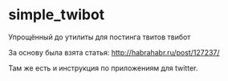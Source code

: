 simple_twibot
=============

Упрощённый до утилиты для постинга твитов твибот

За основу была взята статья: http://habrahabr.ru/post/127237/

Там же есть и инструкция по приложениям для twitter.
